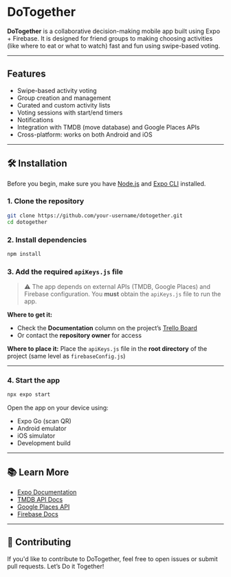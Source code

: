 # DoTogether 

**DoTogether** is a collaborative decision-making mobile app built using Expo + Firebase. It is designed for friend groups to making choosing activities (like where to eat or what to watch) fast and fun using swipe-based voting.

---

##  Features

* Swipe-based activity voting
* Group creation and management
* Curated and custom activity lists
* Voting sessions with start/end timers
* Notifications
* Integration with TMDB (move database) and Google Places APIs
* Cross-platform: works on both Android and iOS

---

## 🛠 Installation

Before you begin, make sure you have [Node.js](https://nodejs.org/) and [Expo CLI](https://docs.expo.dev/get-started/installation/) installed.

### 1. Clone the repository

```bash
git clone https://github.com/your-username/dotogether.git
cd dotogether
```

### 2. Install dependencies

```bash
npm install
```

### 3. Add the required `apiKeys.js` file

> ⚠️ The app depends on external APIs (TMDB, Google Places) and Firebase configuration.
> You **must** obtain the `apiKeys.js` file to run the app.

**Where to get it:**

* Check the **Documentation** column on the project’s [Trello Board](https://trello.com/b/vmNZ7Pe5/2025s1w101dotogether)
* Or contact the **repository owner** for access

**Where to place it:**
Place the `apiKeys.js` file in the **root directory** of the project (same level as `firebaseConfig.js`)

---

### 4. Start the app

```bash
npx expo start
```

Open the app on your device using:

*  Expo Go (scan QR)
*  Android emulator
*  iOS simulator
*  Development build

---

## 📚 Learn More

* [Expo Documentation](https://docs.expo.dev/)
* [TMDB API Docs](https://developer.themoviedb.org/docs)
* [Google Places API](https://developers.google.com/maps/documentation/places/web-service/overview)
* [Firebase Docs](https://firebase.google.com/docs)

---

## 🤝 Contributing

If you'd like to contribute to DoTogether, feel free to open issues or submit pull requests.
Let’s Do it Together!

